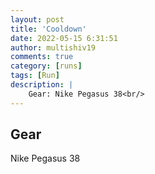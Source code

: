 ```yaml
---
layout: post
title: 'Cooldown'
date: 2022-05-15 6:31:51
author: multishiv19
comments: true
category: [runs]
tags: [Run]
description: |
    Gear: Nike Pegasus 38<br/>
---
```


## Gear
Nike Pegasus 38



<div width='100%' class='strava-embed-placeholder' data-embed-type='activity' data-embed-id='7148959199'></div>
<script src='https://strava-embeds.com/embed.js'></script>
